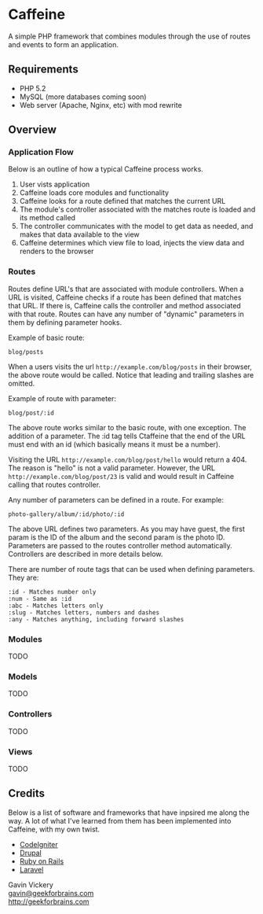 Caffeine
========

A simple PHP framework that combines modules through the use of routes and events to form an application.

Requirements
------------
* PHP 5.2
* MySQL (more databases coming soon)
* Web server (Apache, Nginx, etc) with mod rewrite

Overview
--------

### Application Flow

Below is an outline of how a typical Caffeine process works.

1. User vists application
2. Caffeine loads core modules and functionality
3. Caffeine looks for a route defined that matches the current URL
4. The module's controller associated with the matches route is loaded and its method called
5. The controller communicates with the model to get data as needed, and makes that data available to the view
6. Caffeine determines which view file to load, injects the view data and renders to the browser

### Routes

Routes define URL's that are associated with module controllers. When a URL is visited, Caffeine checks if a route
has been defined that matches that URL. If there is, Caffeine calls the controller and method associated with that route.
Routes can have any number of "dynamic" parameters in them by defining parameter hooks.

Example of basic route:

    blog/posts

When a users visits the url `http://example.com/blog/posts` in their browser, the above route would be called. Notice that
leading and trailing slashes are omitted.

Example of route with parameter:

    blog/post/:id

The above route works similar to the basic route, with one exception. The addition of a parameter. The :id tag tells
Ctaffeine that the end of the URL must end with an id (which basically means it must be a number).

Visiting the URL `http://example.com/blog/post/hello` would return a 404. The reason is "hello" is not a valid parameter. However, 
the URL `http://example.com/blog/post/23` is valid and would result in Caffeine calling that routes controller.

Any number of parameters can be defined in a route. For example:

    photo-gallery/album/:id/photo/:id

The above URL defines two parameters. As you may have guest, the first param is the ID of the album and the second param is the photo ID. 
Parameters are passed to the routes controller method automatically. Controllers are described in more details below.

There are number of route tags that can be used when defining parameters. They are:

    :id - Matches number only
    :num - Same as :id
    :abc - Matches letters only
    :slug - Matches letters, numbers and dashes
    :any - Matches anything, including forward slashes

### Modules

TODO

### Models

TODO

### Controllers

TODO

### Views

TODO

Credits
-------

Below is a list of software and frameworks that have inpsired me along the way. A lot of what I've learned from
them has been implemented into Caffeine, with my own twist.

* [CodeIgniter]('http://codeigniter.com')
* [Drupal]('http://drupal.org')
* [Ruby on Rails]('http://rubyonrails.org')
* [Laravel]('http://laravel.com')

Gavin Vickery  
<gavin@geekforbrains.com>  
<http://geekforbrains.com>  

